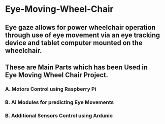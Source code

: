 # Eye-Moving-Wheel-Chair
<h2>Eye gaze allows for power wheelchair operation through use of eye movement via an eye tracking device and tablet computer mounted on the wheelchair.</h2>
<h2> These are Main Parts which has been Used in Eye Moving Wheel Chair Project.</h2>

<h3>A. Motors Control using Raspberry Pi</h3>
<h3>B. Ai Modules for predicting Eye Movements</h3>
<h3>B. Additional Sensors Control using Ardunio</h3>
